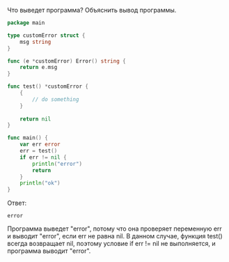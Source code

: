 Что выведет программа? Объяснить вывод программы.

```go
package main

type customError struct {
	msg string
}

func (e *customError) Error() string {
	return e.msg
}

func test() *customError {
	{
		// do something
	} 
	
	return nil
}

func main() {
	var err error
	err = test()
	if err != nil {
		println("error")
		return
	}
	println("ok")
}
```

Ответ:
```
error
```
Программа выведет "error", потому что она проверяет переменную err и выводит "error", если err не равна nil. В данном случае, функция test() всегда возвращает nil, поэтому условие if err != nil не выполняется, и программа выводит "error".